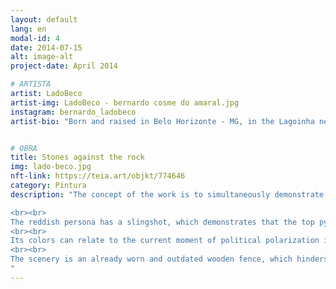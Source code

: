 ```yaml
---
layout: default
lang: en
modal-id: 4
date: 2014-07-15
alt: image-alt
project-date: April 2014

# ARTISTA
artist: LadoBeco
artist-img: LadoBeco - bernardo cosme do amaral.jpg
instagram: bernardo_ladobeco
artist-bio: "Born and raised in Belo Horizonte - MG, in the Lagoinha neighborhood, LadoBeco studies Fine Arts at Guignard (State University of Minas Gerais). He started his work with graffiti and street art 15 years ago and joined the Arte Urbana Rupestre group. He worked as a graffiti workshop monitor for the social program Fica Vivo, Projovem and for the Fábrica de Graffiti collective."


# OBRA
title: Stones against the rock
img: lado-beco.jpg
nft-link: https://teia.art/objkt/774646
category: Pintura
description: "The concept of the work is to simultaneously demonstrate something elementary and dubious referenced in a children's game. In it I bring two personas in which one is supported by the strength of the other. Their physical characteristics can be understood as the social pyramid that is composed of a broad base, but limited in resources – that's why the blue persona is smaller and thinner. The reddish persona is larger, despite being equally thin, which can demonstrate that both the base and the top of the pyramid are lacking something that truly nourishes them.

<br><br>
The reddish persona has a slingshot, which demonstrates that the top pyramid is equipped with a weapon while being supported by the base, which even with its limitation and resource disadvantage supports the top. The main question is the fact that both personas are blindfolded, they have weapons, target, but no vision, which makes the fight against a true enemy more complex.
<br><br>
Its colors can relate to the current moment of political polarization in our country, in which we are in the same place, but divided. And without vision, we can't look down to see the needs below our belly button, and we can't look up to see the bigger picture.
<br><br>
The scenery is an already worn and outdated wooden fence, which hinders the visualization of a perceptible blue sky through the holes and grooves. This scenario can be interpreted as the fence being the old policy, which still surrounds us despite the fact that we can already see small holes that lead us to a more expansive view of the world.
"
---
```

